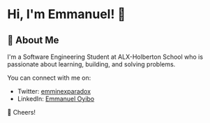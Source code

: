 
# Hi, I'm Emmanuel! 👋


## 🚀 About Me
I'm a Software Engineering Student at ALX-Holberton School who is passionate about learning, building, and solving problems.

You can connect with me on:

- Twitter: [emminexparadox](https://twitter.com/emminexparadox)
- LinkedIn: [Emmanuel Oyibo](https://www.linkedin.com/in/emmanueloyibo2394/)

🥂 Cheers!
